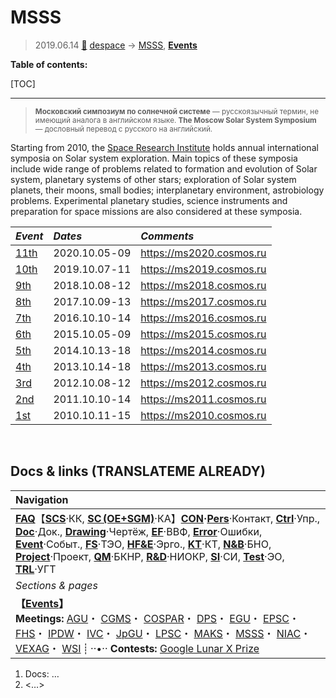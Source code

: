# MSSS
> 2019.06.14 [🚀](../index/index.md) [despace](index.md) → [MSSS](msss.md), **[Events](event.md)**

**Table of contents:**

[TOC]

---

> <small>**Московский симпозиум по солнечной системе** — русскоязычный термин, не имеющий аналога в английском языке. **The Moscow Solar System Symposium** — дословный перевод с русского на английский.</small>

Starting from 2010, the [Space Research Institute](contact/iki_ras.md) holds annual international symposia on Solar system exploration. Main topics of these symposia include wide range of problems related to formation and evolution of Solar system, planetary systems of other stars; exploration of Solar system planets, their moons, small bodies; interplanetary environment, astrobiology problems. Experimental planetary studies, science instruments and preparation for space missions are also considered at these symposia.

<small>

|*Event*|*Dates*|*Comments*|
|:-|:-|:-|
|[11th](msss_11.md)|2020.10.05 ‑ 09|<https://ms2020.cosmos.ru>|
|[10th](msss_10.md)|2019.10.07 ‑ 11|<https://ms2019.cosmos.ru>|
|[9th](msss_9.md)|2018.10.08 ‑ 12|<https://ms2018.cosmos.ru>|
|[8th](msss_8.md)|2017.10.09 ‑ 13|<https://ms2017.cosmos.ru>|
|[7th](msss_7.md)|2016.10.10 ‑ 14|<https://ms2016.cosmos.ru>|
|[6th](msss_6.md)|2015.10.05 ‑ 09|<https://ms2015.cosmos.ru>|
|[5th](msss_5.md)|2014.10.13 ‑ 18|<https://ms2014.cosmos.ru>|
|[4th](msss_4.md)|2013.10.14 ‑ 18|<https://ms2013.cosmos.ru>|
|[3rd](msss_3.md)|2012.10.08 ‑ 12|<https://ms2012.cosmos.ru>|
|[2nd](msss_2.md)|2011.10.10 ‑ 14|<https://ms2011.cosmos.ru>|
|[1st](msss_1.md)|2010.10.11 ‑ 15|<https://ms2010.cosmos.ru>|

</small>



<p style="page-break-after:always"> </p>

## Docs & links (TRANSLATEME ALREADY)
|Navigation|
|:-|
|**[FAQ](faq.md)**【**[SCS](scs.md)**·КК, **[SC (OE+SGM)](sc.md)**·КА】**[CON](contact.md)·[Pers](person.md)**·Контакт, **[Ctrl](control.md)**·Упр., **[Doc](doc.md)**·Док., **[Drawing](drawing.md)**·Чертёж, **[EF](ef.md)**·ВВФ, **[Error](error.md)**·Ошибки, **[Event](event.md)**·Событ., **[FS](fs.md)**·ТЭО, **[HF&E](hfe.md)**·Эрго., **[KT](kt.md)**·КТ, **[N&B](nnb.md)**·БНО, **[Project](project.md)**·Проект, **[QM](qm.md)**·БКНР, **[R&D](rnd.md)**·НИОКР, **[SI](si.md)**·СИ, **[Test](test.md)**·ЭО, **[TRL](trl.md)**·УГТ|
|*Sections & pages*|
|**【[Events](event.md)】**<br> **Meetings:** [AGU](agu.md)・ [CGMS](cgms.md)・ [COSPAR](contact/cospar.md)・ [DPS](dps.md)・ [EGU](egu.md)・ [EPSC](epsc.md)・ [FHS](fhs.md)・ [IPDW](ipdw.md)・ [IVC](ivc.md)・ [JpGU](jpgu.md)・ [LPSC](lpsc.md)・ [MAKS](maks.md)・ [MSSS](msss.md)・ [NIAC](niac_program.md)・ [VEXAG](vexag.md)・ [WSI](wsi.md) ┊ ··•·· **Contests:** [Google Lunar X Prize](google_lunar_x_prize.md)|

   1. Docs: …
   1. <…>
